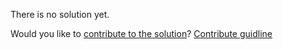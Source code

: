 
There is no solution yet.

Would you like to [contribute to the solution](https://github.com/BFEdev/BFE.dev-solutions/blob/main/problem/improve-a-function_en.md)? [Contribute guidline](https://github.com/BFEdev/BFE.dev-solutions#how-to-contribute)
